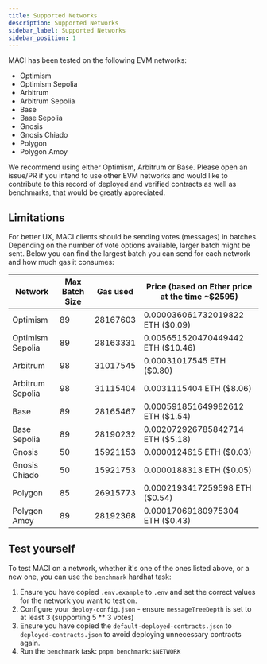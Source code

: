 ```yaml
---
title: Supported Networks
description: Supported Networks
sidebar_label: Supported Networks
sidebar_position: 1
---
```


MACI has been tested on the following EVM networks:

- Optimism
- Optimism Sepolia
- Arbitrum
- Arbitrum Sepolia
- Base
- Base Sepolia
- Gnosis
- Gnosis Chiado
- Polygon
- Polygon Amoy

We recommend using either Optimism, Arbitrum or Base. Please open an issue/PR if you intend to use other EVM networks and would like to contribute to this record of deployed and verified contracts as well as benchmarks, that would be greatly appreciated.

## Limitations

For better UX, MACI clients should be sending votes (messages) in batches. Depending on the number of vote options available, larger batch might be sent. Below you can find the largest batch you can send for each network and how much gas it consumes:

| Network          | Max Batch Size | Gas used | Price (based on Ether price at the time ~$2595) |
| ---------------- | -------------- | -------- | ----------------------------------------------- |
| Optimism         | 89             | 28167603 | 0.000036061732019822 ETH ($0.09)                |
| Optimism Sepolia | 89             | 28163331 | 0.005651520470449442 ETH ($10.46)               |
| Arbitrum         | 98             | 31017545 | 0.00031017545 ETH ($0.80)                       |
| Arbitrum Sepolia | 98             | 31115404 | 0.0031115404 ETH ($8.06)                        |
| Base             | 89             | 28165467 | 0.000591851649982612 ETH ($1.54)                |
| Base Sepolia     | 89             | 28190232 | 0.002072926785842714 ETH ($5.18)                |
| Gnosis           | 50             | 15921153 | 0.0000124615 ETH ($0.03)                        |
| Gnosis Chiado    | 50             | 15921753 | 0.0000188313 ETH ($0.05)                        |
| Polygon          | 85             | 26915773 | 0.0002193417259598 ETH ($0.54)                  |
| Polygon Amoy     | 89             | 28192368 | 0.00017069180975304 ETH ($0.43)                 |

## Test yourself

To test MACI on a network, whether it's one of the ones listed above, or a new one, you can use the `benchmark` hardhat task:

1. Ensure you have copied `.env.example` to `.env` and set the correct values for the network you want to test on.
2. Configure your `deploy-config.json` - ensure `messageTreeDepth` is set to at least 3 (supporting 5 \*\* 3 votes)
3. Ensure you have copied the `default-deployed-contracts.json` to `deployed-contracts.json` to avoid deploying unnecessary contracts again.
4. Run the `benchmark` task: `pnpm benchmark:$NETWORK`
